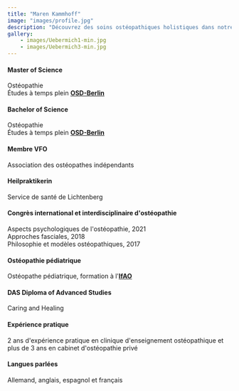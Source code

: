 ```yaml
---
title: "Maren Kammhoff"
image: "images/profile.jpg"
description: "Découvrez des soins ostéopathiques holistiques dans notre cabinet à Berlin. Spécialisés dans les douleurs chroniques, les blessures aiguës et le bien-être général, nous offrons des traitements personnalisés dans un environnement accueillant. Visitez-nous pour des services d'ostéopathie experts adaptés à vos besoins."
gallery: 
    - images/Uebermich1-min.jpg
    - images/Uebermich3-min.jpg
---
```

  
   
#### Master of Science
Ostéopathie <br> 
Études à temps plein **[OSD-Berlin](https://www.osteopathie-schule.de/ "Studium an der OSD")**  
  
#### Bachelor of Science  
Ostéopathie <br>
Études à temps plein **[OSD-Berlin](https://www.osteopathie-schule.de/ "Studium an der OSD")**  
  
#### Membre VFO
Association des ostéopathes indépendants
  
#### Heilpraktikerin
Service de santé de Lichtenberg  
  
#### Congrès international et interdisciplinaire d'ostéopathie 
Aspects psychologiques de l'ostéopathie, 2021<br>
Approches fasciales, 2018  
Philosophie et modèles ostéopathiques, 2017  

#### Ostéopathie pédiatrique <br>
Ostéopathe pédiatrique, formation à l'**[IfAO](https://www.ifaop.com/postgraduatkurse/kursuebersicht/ "kinderosteopathische Ausbildung")** <br>

#### DAS Diploma of Advanced Studies <br>
Caring and Healing

#### Expérience pratique <br>
2 ans d'expérience pratique en clinique d'enseignement ostéopathique et plus de 3 ans en cabinet d'ostéopathie privé

#### Langues parlées <br>
Allemand, anglais, espagnol et français